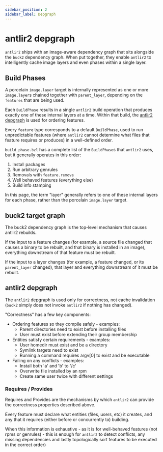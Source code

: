 ```yaml
---
sidebar_position: 2
sidebar_label: Depgraph
---
```


# antlir2 depgraph

`antlir2` ships with an image-aware dependency graph that sits alongside the
`buck2` dependency graph. When put together, they enable `antlir2` to
intelligently cache image layers and even phases within a single layer.


## Build Phases

A porcelain `image.layer` target is internally represented as one or more
`image.layer`s chained together with `parent_layer`, depending on the `features`
that are being used.

Each `BuildPhase` results in a single `antlir2` build operation that produces
exactly one of these internal layers at a time. Within that build, the [antlir2
depgraph](#antlir2-depgraph) is used for ordering features.

Every `feature` type corresponds to a default `BuildPhase`, used to run
unpredictable features (where `antlir2` cannot determine what files that feature
requires or produces) in a well-defined order.

`build_phase.bzl` has a complete list of the `BuildPhase`s that `antlir2` uses,
but it generally operates in this order:
1. Install packages
1. Run arbitrary genrules
1. Removals with `feature.remove`
1. Well behaved features (everything else)
1. Build info stamping

In this page, the term "layer" generally refers to one of these internal layers
for each phase, rather than the porcelain `image.layer` target.

## buck2 target graph

The buck2 dependency graph is the top-level mechanism that causes antlir2
rebuilds.

If the input to a feature changes (for example, a source file changed that
causes a binary to be rebuilt, and that binary is installed in an image),
everything downstream of that feature must be rebuilt.

If the input to a layer changes (for example, a feature changed, or its
`parent_layer` changed), that layer and everything downstream of it must be
rebuilt.

## antlir2 depgraph

The `antlir2` depgraph is used only for correctness, not cache invalidation
(`buck2` simply does not invoke `antlir2` if nothing has changed).

"Correctness" has a few key components:
* Ordering features so they compile safely - examples:
  * Parent directories need to exist before installing files
  * User must exist before extending their group membership
* Entities satisfy certain requirements - examples:
  * User homedir must exist and be a directory
  * Symlink targets need to exist
  * Running a command requires argv[0] to exist and be executable
* Failing on any conflicts - examples:
  * Install both 'a' and 'b' to '/c'
  * Overwrite file installed by an rpm
  * Create same user twice with different settings


### Requires / Provides

Requires and Provides are the mechanisms by which `antlir2` can provide the
correctness properties described above.

Every feature must declare what entities (files, users, etc) it creates, and any
that it requires (either before or concurrently to) building.

When this information is exhaustive - as it is for well-behaved features (not
rpms or genrules) - this is enough for `antlir2` to detect conflicts, any
missing dependencies and lastly topologically sort features to be executed in
the correct order)
